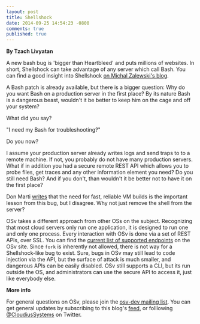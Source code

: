 ```yaml
---
layout: post
title: Shellshock
date: 2014-09-25 14:54:23 -0800
comments: true
published: true
---
```


**By Tzach Livyatan**

A new bash bug is 'bigger than Heartbleed' and puts millions of websites.
In short, Shellshock can take advantage of any server which call Bash.
You can find a good insight into Shellshock [on Michal Zalewski's blog](http://lcamtuf.blogspot.co.il/2014/09/quick-notes-about-bash-bug-its-impact.html).

A Bash patch is already available, but there is a bigger question:
Why do you want  Bash on a production server in the first place?
By its nature Bash is a dangerous beast, wouldn't it be better to keep him on the cage and off your system?

What did you say? 

"I need my Bash for troubleshooting?"

Do you now?

<!-- more -->

I assume your production server already writes logs and send traps to to a remote machine.
If not, you probably do not have many production servers.
What if in addition you had a secure remote REST API which allows you to probe files, get traces and any other information element you need?
Do you still need Bash?
And if you don't, than wouldn't it be better not to have it on the first place?

Don Marti [writes](http://osv.io/blog/blog/2014/09/25/security-is-a-journey-not-a-destination/) that the need for fast, reliable VM builds is the important lesson from this bug, but I disagree. Why not just remove the shell from the server?

OSv takes a different approach from other OSs on the subject.
Recognizing that most cloud servers only run one application, it is designed to run one and only one process.
Every interaction with OSv is done via a set of REST APIs, over SSL.
You can find the [current list of supported endpoints](http://osv.io/api/swagger-ui/dist/index.html) on the OSv site.
Since `fork` is inherently not allowed, there is not way for a Shellshock-like bug to exist.
Sure, bugs in OSv may still lead to code injection via the API, but the surface of attack is much smaller, and dangerous APIs can be easily disabled.
OSv still supports a CLI, but its run outside the OS, and administrators can use the secure API to access it, just like everybody else.

**More info**

For general questions on OSv, please join the [osv-dev mailing list](https://groups.google.com/forum/#!forum/osv-dev).  You can get general updates by subscribing to this blog's [feed](http://osv.io/blog/atom.xml), or folllowing [@CloudiusSystems](https://twitter.com/CloudiusSystems) on Twitter.

